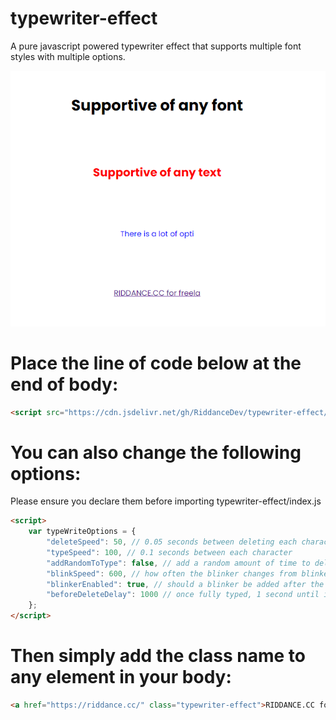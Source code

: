# typewriter-effect
A pure javascript powered typewriter effect that supports multiple font styles with multiple options. 

![Example Video](example.gif)

# Place the line of code below at the end of body:
```html
<script src="https://cdn.jsdelivr.net/gh/RiddanceDev/typewriter-effect/index.js"></script>
```

# You can also change the following options:
Please ensure you declare them before importing typewriter-effect/index.js
```html
<script>
    var typeWriteOptions = {
        "deleteSpeed": 50, // 0.05 seconds between deleting each character
        "typeSpeed": 100, // 0.1 seconds between each character
        "addRandomToType": false, // add a random amount of time to delete & type speeds
        "blinkSpeed": 600, // how often the blinker changes from blinkerColor to transparent
        "blinkerEnabled": true, // should a blinker be added after the inner text
        "beforeDeleteDelay": 1000 // once fully typed, 1 second until it deletes 
    };
</script>
```

# Then simply add the class name to any element in your body:
```html
<a href="https://riddance.cc/" class="typewriter-effect">RIDDANCE.CC for freelance...</a>
```
